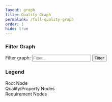```yaml
---
layout: graph
title: Quality Graph
permalink: /full-quality-graph
order: 1
hide: true
---
```


<div id="full-q-graph-container">
    <div id="full-q-graph-sidebar">
        <div id="full-q-graph-controls-container">
            <h3>Filter Graph</h3>
            <label class="sr-only" for="full-q-graph-filter__input">Filter graph:</label>
            <input type="text" id="full-q-graph-filter__input" placeholder="Filter..." />
            <button id="full-q-graph-filter__btn" class="btn">Filter</button>
        </div>
        <div id="full-q-graph-legend">
            <h3>Legend</h3>
            <div class="legend-item">
                <span class="color-box" style="background-color: #ebebeb;"></span>
                <span class="legend-label">Root Node</span>
            </div>
            <div class="legend-item">
                <span class="color-box" style="background-color: #dcf1ff;"></span>
                <span class="legend-label">Quality/Property Nodes</span>
            </div>
            <div class="legend-item">
                <span class="color-box" style="background-color: #ceffce;"></span>
                <span class="legend-label">Requirement Nodes</span>
            </div>
        </div>
    </div>
</div>

<script src="/assets/js/fullpage/main.js"></script>
